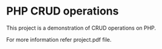 # PHP CRUD operations 

<p>This project is a demonstration of CRUD operations on PHP. </p> <p>For more information refer project.pdf file.</p>
